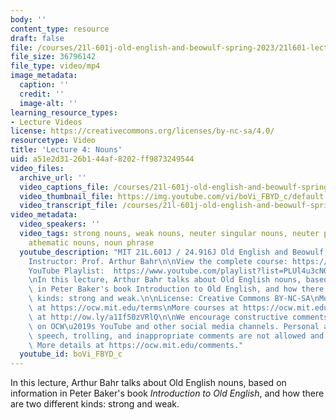 ```yaml
---
body: ''
content_type: resource
draft: false
file: /courses/21l-601j-old-english-and-beowulf-spring-2023/21l601-lecture-4_360p_16_9.mp4
file_size: 36796142
file_type: video/mp4
image_metadata:
  caption: ''
  credit: ''
  image-alt: ''
learning_resource_types:
- Lecture Videos
license: https://creativecommons.org/licenses/by-nc-sa/4.0/
resourcetype: Video
title: 'Lecture 4: Nouns'
uid: a51e2d31-26b1-44af-8202-ff9873249544
video_files:
  archive_url: ''
  video_captions_file: /courses/21l-601j-old-english-and-beowulf-spring-2023/1_FIAaFxrJj4CfaWRd1n3R1TIJSzUaFZl_transcript.webvtt
  video_thumbnail_file: https://img.youtube.com/vi/boVi_FBYD_c/default.jpg
  video_transcript_file: /courses/21l-601j-old-english-and-beowulf-spring-2023/1_FIAaFxrJj4CfaWRd1n3R1TIJSzUaFZl_transcript.pdf
video_metadata:
  video_speakers: ''
  video_tags: strong nouns, weak nouns, neuter singular nouns, neuter plural nouns,
    athematic nouns, noun phrase
  youtube_description: "MIT 21L.601J / 24.916J Old English and Beowulf, Spring 2023\n\
    Instructor: Prof. Arthur Bahr\n\nView the complete course: https://ocw.mit.edu/courses/21l-601j-old-english-and-beowulf-spring-2023/\n\
    YouTube Playlist:  https://www.youtube.com/playlist?list=PLUl4u3cNGP61XcBw73jdcpNO-pju-mFtw\n\
    \nIn this lecture, Arthur Bahr talks about Old English nouns, based on information\
    \ in Peter Baker's book Introduction to Old English, and how there are two different\
    \ kinds: strong and weak.\n\nLicense: Creative Commons BY-NC-SA\nMore information\
    \ at https://ocw.mit.edu/terms\nMore courses at https://ocw.mit.edu\nSupport OCW\
    \ at http://ow.ly/a1If50zVRlQ\n\nWe encourage constructive comments and discussion\
    \ on OCW\u2019s YouTube and other social media channels. Personal attacks, hate\
    \ speech, trolling, and inappropriate comments are not allowed and may be removed.\
    \ More details at https://ocw.mit.edu/comments."
  youtube_id: boVi_FBYD_c
---
```

In this lecture, Arthur Bahr talks about Old English nouns, based on information in Peter Baker's book *Introduction to Old English*, and how there are two different kinds: strong and weak.